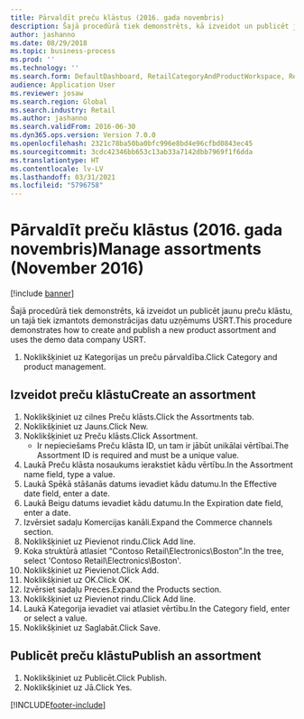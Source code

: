 ```yaml
---
title: Pārvaldīt preču klāstus (2016. gada novembris)
description: Šajā procedūrā tiek demonstrēts, kā izveidot un publicēt jaunu preču klāstu, un tajā tiek izmantots demonstrācijas datu uzņēmums USRT.
author: jashanno
ms.date: 08/29/2018
ms.topic: business-process
ms.prod: ''
ms.technology: ''
ms.search.form: DefaultDashboard, RetailCategoryAndProductWorkspace, RetailCategoryAndProductAssortment, RetailAssortmentDetails, RetailOperatingUnitPicker, EcoResCategorySingleLookup
audience: Application User
ms.reviewer: josaw
ms.search.region: Global
ms.search.industry: Retail
ms.author: jashanno
ms.search.validFrom: 2016-06-30
ms.dyn365.ops.version: Version 7.0.0
ms.openlocfilehash: 2321c78ba50ba0bfc996e8bd4e96cfbd0843ec45
ms.sourcegitcommit: 3cdc42346bb653c13ab33a7142dbb7969f1f6dda
ms.translationtype: HT
ms.contentlocale: lv-LV
ms.lasthandoff: 03/31/2021
ms.locfileid: "5796758"
---
```

# <a name="manage-assortments-november-2016"></a><span data-ttu-id="35524-103">Pārvaldīt preču klāstus (2016. gada novembris)</span><span class="sxs-lookup"><span data-stu-id="35524-103">Manage assortments (November 2016)</span></span>

[!include [banner](../includes/banner.md)]

<span data-ttu-id="35524-104">Šajā procedūrā tiek demonstrēts, kā izveidot un publicēt jaunu preču klāstu, un tajā tiek izmantots demonstrācijas datu uzņēmums USRT.</span><span class="sxs-lookup"><span data-stu-id="35524-104">This procedure demonstrates how to create and publish a new product assortment and uses the demo data company USRT.</span></span> 


1. <span data-ttu-id="35524-105">Noklikšķiniet uz Kategorijas un preču pārvaldība.</span><span class="sxs-lookup"><span data-stu-id="35524-105">Click Category and product management.</span></span>

## <a name="create-an-assortment"></a><span data-ttu-id="35524-106">Izveidot preču klāstu</span><span class="sxs-lookup"><span data-stu-id="35524-106">Create an assortment</span></span>
1. <span data-ttu-id="35524-107">Noklikšķiniet uz cilnes Preču klāsts.</span><span class="sxs-lookup"><span data-stu-id="35524-107">Click the Assortments tab.</span></span>
2. <span data-ttu-id="35524-108">Noklikšķiniet uz Jauns.</span><span class="sxs-lookup"><span data-stu-id="35524-108">Click New.</span></span>
3. <span data-ttu-id="35524-109">Noklikšķiniet uz Preču klāsts.</span><span class="sxs-lookup"><span data-stu-id="35524-109">Click Assortment.</span></span>
    * <span data-ttu-id="35524-110">Ir nepieciešams Preču klāsta ID, un tam ir jābūt unikālai vērtībai.</span><span class="sxs-lookup"><span data-stu-id="35524-110">The Assortment ID is required and must be a unique value.</span></span>  
4. <span data-ttu-id="35524-111">Laukā Preču klāsta nosaukums ierakstiet kādu vērtību.</span><span class="sxs-lookup"><span data-stu-id="35524-111">In the Assortment name field, type a value.</span></span>
5. <span data-ttu-id="35524-112">Laukā Spēkā stāšanās datums ievadiet kādu datumu.</span><span class="sxs-lookup"><span data-stu-id="35524-112">In the Effective date field, enter a date.</span></span>
6. <span data-ttu-id="35524-113">Laukā Beigu datums ievadiet kādu datumu.</span><span class="sxs-lookup"><span data-stu-id="35524-113">In the Expiration date field, enter a date.</span></span>
7. <span data-ttu-id="35524-114">Izvērsiet sadaļu Komercijas kanāli.</span><span class="sxs-lookup"><span data-stu-id="35524-114">Expand the Commerce channels section.</span></span>
8. <span data-ttu-id="35524-115">Noklikšķiniet uz Pievienot rindu.</span><span class="sxs-lookup"><span data-stu-id="35524-115">Click Add line.</span></span>
9. <span data-ttu-id="35524-116">Koka struktūrā atlasiet “Contoso Retail\Electronics\Boston”.</span><span class="sxs-lookup"><span data-stu-id="35524-116">In the tree, select 'Contoso Retail\Electronics\Boston'.</span></span>
10. <span data-ttu-id="35524-117">Noklikšķiniet uz Pievienot.</span><span class="sxs-lookup"><span data-stu-id="35524-117">Click Add.</span></span>
11. <span data-ttu-id="35524-118">Noklikšķiniet uz OK.</span><span class="sxs-lookup"><span data-stu-id="35524-118">Click OK.</span></span>
12. <span data-ttu-id="35524-119">Izvērsiet sadaļu Preces.</span><span class="sxs-lookup"><span data-stu-id="35524-119">Expand the Products section.</span></span>
13. <span data-ttu-id="35524-120">Noklikšķiniet uz Pievienot rindu.</span><span class="sxs-lookup"><span data-stu-id="35524-120">Click Add line.</span></span>
14. <span data-ttu-id="35524-121">Laukā Kategorija ievadiet vai atlasiet vērtību.</span><span class="sxs-lookup"><span data-stu-id="35524-121">In the Category field, enter or select a value.</span></span>
15. <span data-ttu-id="35524-122">Noklikšķiniet uz Saglabāt.</span><span class="sxs-lookup"><span data-stu-id="35524-122">Click Save.</span></span>

## <a name="publish-an-assortment"></a><span data-ttu-id="35524-123">Publicēt preču klāstu</span><span class="sxs-lookup"><span data-stu-id="35524-123">Publish an assortment</span></span>
1. <span data-ttu-id="35524-124">Noklikšķiniet uz Publicēt.</span><span class="sxs-lookup"><span data-stu-id="35524-124">Click Publish.</span></span>
2. <span data-ttu-id="35524-125">Noklikšķiniet uz Jā.</span><span class="sxs-lookup"><span data-stu-id="35524-125">Click Yes.</span></span>



[!INCLUDE[footer-include](../../includes/footer-banner.md)]